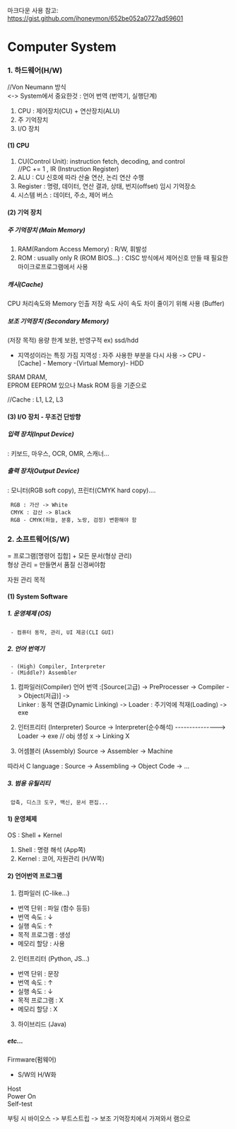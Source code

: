 마크다운 사용 참고:   
https://gist.github.com/ihoneymon/652be052a0727ad59601

# Computer System 
### 1. 하드웨어(H/W)
 //Von Neumann 방식   
 <-> System에서  중요한것 : 언어 번역 (번역기, 실행단계)
  1. CPU : 제어장치(CU) + 연산장치(ALU) 
  2. 주 기억장치
  3. I/O 장치

#### (1) CPU 
 1. CU(Control Unit):  instruction fetch, decoding, and control    
    //PC += 1 , IR (Instruction Register)
 2. ALU : CU 신호에 따라 산술 연산, 논리 연산 수행
 3. Register : 명령, 데이터, 연산 결과, 상태, 번지(offset) 임시 기억장소
 4. 시스템 버스 : 데이터, 주소, 제어 버스  

#### (2) 기억 장치 
 ##### 주 기억장치 (Main Memory)
  1. RAM(Random Access Memory) : R/W, 휘발성
  2. ROM : usually only R (ROM BIOS...) : CISC 방식에서 제어신호 만들 때 필요한 마이크로프로그램에서 사용 
 ##### 캐시(Cache) 
  CPU 처리속도와 Memory 인출 저장 속도 사이 속도 차이 줄이기 위해 사용 (Buffer)  
 ##### 보조 기억장치 (Secondary Memory) 
  (저장 목적) 용량 한계 보완, 반영구적  ex) ssd/hdd


- 지역성이라는 특징 가짐 
    지역성 : 자주 사용한 부분을 다시 사용
-> CPU - [Cache] - Memory -(Virtual Memory)- HDD
 
SRAM DRAM,  
EPROM EEPROM 있으나 Mask ROM 등을 기준으로

//Cache  : L1, L2, L3

#### (3) I/O 장치 - 무조건 단방향
 ##### 입력 장치(Input Device) 
 : 키보드, 마우스, OCR, OMR, 스캐너...   
 ##### 출력 장치(Output Device) 
 : 모니터(RGB soft copy), 프린터(CMYK hard copy)....   

     RGB : 가산 -> White   
     CMYK : 감산 -> Black   
     RGB - CMYK(하늘, 분홍, 노랑, 검정) 변환해야 함

### 2. 소프트웨어(S/W)
 = 프로그램[명령어 집합] + 모든 문서(형상 관리)   
  형상 관리 = 만들면서 품질 신경써야함

자원 관리 목적  
#### (1) System Software 
 ##### 1. 운영체제 (OS)
     - 컴퓨터 동작, 관리, UI 제공(CLI GUI) 
 ##### 2. 언어 번역기
     - (High) Compiler, Interpreter
     - (Middle?) Assembler  

 1. 컴파일러(Compiler)
    언어 번역 :[Source(고급) -> PreProcesser -> Compiler -> Object(저급)] ->   
    Linker : 동적 연결(Dynamic Linking) -> Loader : 주기억에 적재(Loading) -> exe

 2. 인터프리터 (Interpreter)
    Source -> Interpreter(순수해석) ---------------> Loader -> exe 
    // obj 생성 x -> Linking X     

 3. 어셈블러 (Assembly)
    Source -> Assembler -> Machine 

 따라서 C language : Source -> Assembling -> Object Code -> ...

 ##### 3. 범용 유틸리티
     압축, 디스크 도구, 백신, 문서 편집...


#### 1) 운영체제
 OS : Shell + Kernel   
 1. Shell : 명령 해석 (App쪽)  
 2. Kernel : 코어, 자원관리 (H/W쪽)

#### 2) 언어번역 프로그램
 1. 컴파일러 (C-like...)
  - 번역 단위 : 파일 (함수 등등)
  - 번역 속도 : ↓
  - 실행 속도 : ↑
  - 목적 프로그램 : 생성
  - 메모리 할당 : 사용

 2. 인터프리터 (Python, JS...)
  - 번역 단위 : 문장 
  - 번역 속도 : ↑
  - 실행 속도 : ↓
  - 목적 프로그램 : X
  - 메모리 할당 : X

 3. 하이브리드 (Java)

 
##### etc... 
Firmware(펌웨어)
 - S/W의 H/W화

Host   
Power On   
Self-test   

부팅 시 
바이오스 -> 부트스트립 -> 보조 기억장치에서 가져와서 램으로

